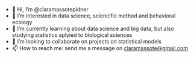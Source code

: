 - 👋 Hi, I’m @claramassotepidner
- 👀 I’m interested in data science, sciencific method and behavioral ecology
- 🌱 I’m currently learning about data science and big data, but also studying statistics aplyied to biological sciences
- 💞️ I’m looking to collaborate on projects on statistical models 
- 📫 How to reach me: send me a message on claramassote@gmail.com

<!---
claramassotepidner/claramassotepidner is a ✨ special ✨ repository because its `README.md` (this file) appears on your GitHub profile.
You can click the Preview link to take a look at your changes.
--->
